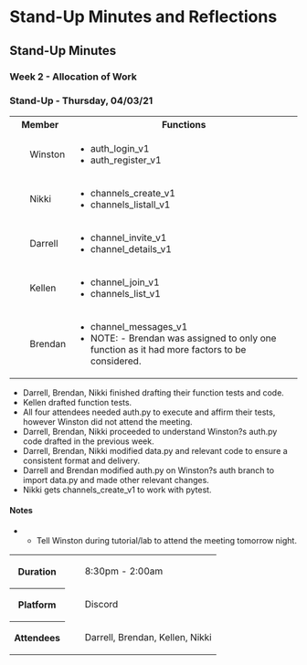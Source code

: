 # Stand-Up Minutes and Reflections
<!-- <h1>MinutesandReflections</h1> -->

## Stand-Up Minutes
<!-- <h2>Minutes</h2> -->

### Week 2 - Allocation of Work
<!-- <h3>Allocation</h3> -->
<table>
    <tr>
        <th>Member</th>
        <th>Functions</th>
    </tr>
    <tr>
        <td><ul>Winston</ul></td>
        <td><ul>
        <li>auth_login_v1
        <li>auth_register_v1
        </ul></td>
    </tr>
    <tr>
        <td><ul>Nikki</ul></td>
        <td><ul>
        <li>channels_create_v1
        <li>channels_listall_v1
        </ul></td>
    </tr>
    <tr>
        <td><ul>Darrell</ul></td>
        <td><ul>
        <li>channel_invite_v1
        <li>channel_details_v1
        </ul></td>
    </tr>
    <tr>
        <td><ul>Kellen</ul></td>
        <td><ul>
        <li>channel_join_v1
        <li>channels_list_v1
        </ul></td>
    </tr>
    <tr>
        <td><ul>Brendan</ul></td>
        <td><ul>
        <li>channel_messages_v1
        <li>NOTE: -	Brendan was assigned to only one function as it had more factors to be considered.
        </ul></td>
    </tr>

### Stand-Up - Thursday, 04/03/21
<!-- <h4>Thursday</h4> -->
<table>
    <tr>
        <th>Duration</th>
        <td><ul>8:30pm - 2:00am</ul></td>
    </tr>
    <tr>
        <th>Platform</th>
        <td><ul>Discord</ul></td>
    </tr>
    <tr>
        <th>Attendees</th>
        <td><ul>Darrell, Brendan, Kellen, Nikki</ul></td>
    </tr>

* Darrell, Brendan, Nikki finished drafting their function tests and code.
* Kellen drafted function tests.
* All four attendees needed auth.py to execute and affirm their tests, however Winston did not attend the meeting.
* Darrell, Brendan, Nikki proceeded to understand Winston?s auth.py code drafted in the previous week.
* Darrell, Brendan, Nikki modified data.py and relevant code to ensure a consistent format and delivery.
* Darrell and Brendan modified auth.py on Winston?s auth branch to import data.py and made other relevant changes.
* Nikki gets channels_create_v1 to work with pytest.

#### Notes
* -	Tell Winston during tutorial/lab to attend the meeting tomorrow night.


